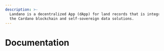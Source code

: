 ```yaml
---
description: >-
  Landano is a decentralized App (dApp) for land records that is integrated with
  the Cardano blockchain and self-sovereign data solutions.
---
```


# Documentation
